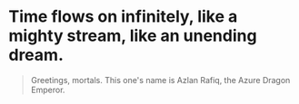 # Time flows on infinitely, like a mighty stream, like an unending dream.

> Greetings, mortals. This one's name is Azlan Rafiq, the Azure Dragon Emperor.
